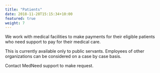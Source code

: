 ```yaml
---
title: "Patients"
date: 2018-11-28T15:15:34+10:00
featured: true
weight: 7
---
```


We work with medical facilities to make payments for their eligible patients who need support to pay for their medical care. 

This is currently available only to public servants. Employees of other organizations can be considered on a case by case basis.

Contact MedNeed support to make request.


